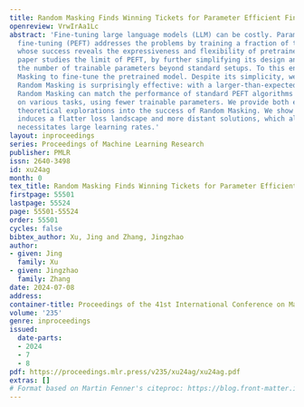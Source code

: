 ```yaml
---
title: Random Masking Finds Winning Tickets for Parameter Efficient Fine-tuning
openreview: VrwIrAa1Lc
abstract: 'Fine-tuning large language models (LLM) can be costly. Parameter-efficient
  fine-tuning (PEFT) addresses the problems by training a fraction of the parameters,
  whose success reveals the expressiveness and flexibility of pretrained models. This
  paper studies the limit of PEFT, by further simplifying its design and reducing
  the number of trainable parameters beyond standard setups. To this end, we use Random
  Masking to fine-tune the pretrained model. Despite its simplicity, we show that
  Random Masking is surprisingly effective: with a larger-than-expected learning rate,
  Random Masking can match the performance of standard PEFT algorithms such as LoRA
  on various tasks, using fewer trainable parameters. We provide both empirical and
  theoretical explorations into the success of Random Masking. We show that masking
  induces a flatter loss landscape and more distant solutions, which allows for and
  necessitates large learning rates.'
layout: inproceedings
series: Proceedings of Machine Learning Research
publisher: PMLR
issn: 2640-3498
id: xu24ag
month: 0
tex_title: Random Masking Finds Winning Tickets for Parameter Efficient Fine-tuning
firstpage: 55501
lastpage: 55524
page: 55501-55524
order: 55501
cycles: false
bibtex_author: Xu, Jing and Zhang, Jingzhao
author:
- given: Jing
  family: Xu
- given: Jingzhao
  family: Zhang
date: 2024-07-08
address:
container-title: Proceedings of the 41st International Conference on Machine Learning
volume: '235'
genre: inproceedings
issued:
  date-parts:
  - 2024
  - 7
  - 8
pdf: https://proceedings.mlr.press/v235/xu24ag/xu24ag.pdf
extras: []
# Format based on Martin Fenner's citeproc: https://blog.front-matter.io/posts/citeproc-yaml-for-bibliographies/
---
```

